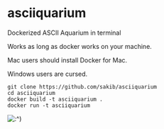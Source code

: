 # asciiquarium

Dockerized ASCII Aquarium in terminal

Works as long as docker works on your machine.

Mac users should install Docker for Mac.

Windows users are cursed.

```
git clone https://github.com/sakib/asciiquarium
cd asciiquarium
docker build -t asciiquarium .
docker run -t asciiquarium
```

![:^)](http://i.imgur.com/AMXzTUZ.jpg ":O")
